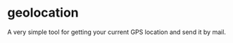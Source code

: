 geolocation
===========
A very simple tool for getting your current GPS location and send it by mail.

